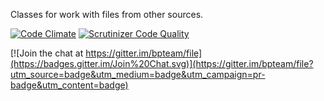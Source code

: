 Classes for work with files from other sources.

[![Code Climate](https://codeclimate.com/github/bpteam/file/badges/gpa.svg)](https://codeclimate.com/github/bpteam/file)
[![Scrutinizer Code Quality](https://scrutinizer-ci.com/g/bpteam/file/badges/quality-score.png?b=master)](https://scrutinizer-ci.com/g/bpteam/file/?branch=master)

[![Join the chat at https://gitter.im/bpteam/file](https://badges.gitter.im/Join%20Chat.svg)](https://gitter.im/bpteam/file?utm_source=badge&utm_medium=badge&utm_campaign=pr-badge&utm_content=badge)